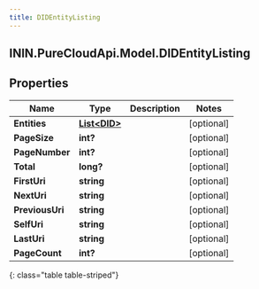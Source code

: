 ```yaml
---
title: DIDEntityListing
---
```

## ININ.PureCloudApi.Model.DIDEntityListing

## Properties

|Name | Type | Description | Notes|
|------------ | ------------- | ------------- | -------------|
| **Entities** | [**List&lt;DID&gt;**](DID.html) |  | [optional] |
| **PageSize** | **int?** |  | [optional] |
| **PageNumber** | **int?** |  | [optional] |
| **Total** | **long?** |  | [optional] |
| **FirstUri** | **string** |  | [optional] |
| **NextUri** | **string** |  | [optional] |
| **PreviousUri** | **string** |  | [optional] |
| **SelfUri** | **string** |  | [optional] |
| **LastUri** | **string** |  | [optional] |
| **PageCount** | **int?** |  | [optional] |
{: class="table table-striped"}


